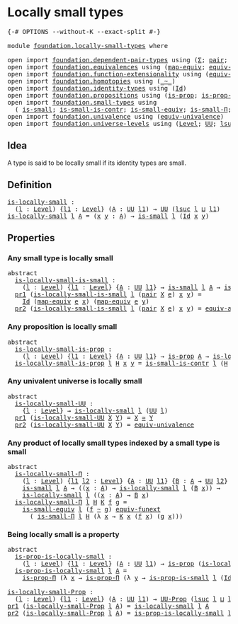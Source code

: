 # Locally small types

<pre class="Agda"><a id="32" class="Symbol">{-#</a> <a id="36" class="Keyword">OPTIONS</a> <a id="44" class="Pragma">--without-K</a> <a id="56" class="Pragma">--exact-split</a> <a id="70" class="Symbol">#-}</a>

<a id="75" class="Keyword">module</a> <a id="82" href="foundation.locally-small-types.html" class="Module">foundation.locally-small-types</a> <a id="113" class="Keyword">where</a>

<a id="120" class="Keyword">open</a> <a id="125" class="Keyword">import</a> <a id="132" href="foundation.dependent-pair-types.html" class="Module">foundation.dependent-pair-types</a> <a id="164" class="Keyword">using</a> <a id="170" class="Symbol">(</a><a id="171" href="foundation-core.dependent-pair-types.html#515" class="Record">Σ</a><a id="172" class="Symbol">;</a> <a id="174" href="foundation-core.dependent-pair-types.html#588" class="InductiveConstructor">pair</a><a id="178" class="Symbol">;</a> <a id="180" href="foundation-core.dependent-pair-types.html#605" class="Field">pr1</a><a id="183" class="Symbol">;</a> <a id="185" href="foundation-core.dependent-pair-types.html#617" class="Field">pr2</a><a id="188" class="Symbol">)</a>
<a id="190" class="Keyword">open</a> <a id="195" class="Keyword">import</a> <a id="202" href="foundation.equivalences.html" class="Module">foundation.equivalences</a> <a id="226" class="Keyword">using</a> <a id="232" class="Symbol">(</a><a id="233" href="foundation-core.equivalences.html#1821" class="Function">map-equiv</a><a id="242" class="Symbol">;</a> <a id="244" href="foundation-core.equivalences.html#16746" class="Function">equiv-ap</a><a id="252" class="Symbol">;</a> <a id="254" href="foundation-core.equivalences.html#1621" class="Function Operator">_≃_</a><a id="257" class="Symbol">)</a>
<a id="259" class="Keyword">open</a> <a id="264" class="Keyword">import</a> <a id="271" href="foundation.function-extensionality.html" class="Module">foundation.function-extensionality</a> <a id="306" class="Keyword">using</a> <a id="312" class="Symbol">(</a><a id="313" href="foundation-core.function-extensionality.html#1301" class="Function">equiv-funext</a><a id="325" class="Symbol">)</a>
<a id="327" class="Keyword">open</a> <a id="332" class="Keyword">import</a> <a id="339" href="foundation.homotopies.html" class="Module">foundation.homotopies</a> <a id="361" class="Keyword">using</a> <a id="367" class="Symbol">(</a><a id="368" href="foundation-core.homotopies.html#627" class="Function Operator">_~_</a><a id="371" class="Symbol">)</a>
<a id="373" class="Keyword">open</a> <a id="378" class="Keyword">import</a> <a id="385" href="foundation.identity-types.html" class="Module">foundation.identity-types</a> <a id="411" class="Keyword">using</a> <a id="417" class="Symbol">(</a><a id="418" href="foundation-core.identity-types.html#1767" class="Datatype">Id</a><a id="420" class="Symbol">)</a>
<a id="422" class="Keyword">open</a> <a id="427" class="Keyword">import</a> <a id="434" href="foundation.propositions.html" class="Module">foundation.propositions</a> <a id="458" class="Keyword">using</a> <a id="464" class="Symbol">(</a><a id="465" href="foundation-core.propositions.html#1309" class="Function">is-prop</a><a id="472" class="Symbol">;</a> <a id="474" href="foundation-core.propositions.html#6158" class="Function">is-prop-Π</a><a id="483" class="Symbol">;</a> <a id="485" href="foundation-core.propositions.html#1393" class="Function">UU-Prop</a><a id="492" class="Symbol">)</a>
<a id="494" class="Keyword">open</a> <a id="499" class="Keyword">import</a> <a id="506" href="foundation.small-types.html" class="Module">foundation.small-types</a> <a id="529" class="Keyword">using</a>
  <a id="537" class="Symbol">(</a> <a id="539" href="foundation.small-types.html#1594" class="Function">is-small</a><a id="547" class="Symbol">;</a> <a id="549" href="foundation.small-types.html#3588" class="Function">is-small-is-contr</a><a id="566" class="Symbol">;</a> <a id="568" href="foundation.small-types.html#2647" class="Function">is-small-equiv</a><a id="582" class="Symbol">;</a> <a id="584" href="foundation.small-types.html#3880" class="Function">is-small-Π</a><a id="594" class="Symbol">;</a> <a id="596" href="foundation.small-types.html#5053" class="Function">is-prop-is-small</a><a id="612" class="Symbol">)</a>
<a id="614" class="Keyword">open</a> <a id="619" class="Keyword">import</a> <a id="626" href="foundation.univalence.html" class="Module">foundation.univalence</a> <a id="648" class="Keyword">using</a> <a id="654" class="Symbol">(</a><a id="655" href="foundation.univalence.html#1385" class="Function">equiv-univalence</a><a id="671" class="Symbol">)</a>
<a id="673" class="Keyword">open</a> <a id="678" class="Keyword">import</a> <a id="685" href="foundation.universe-levels.html" class="Module">foundation.universe-levels</a> <a id="712" class="Keyword">using</a> <a id="718" class="Symbol">(</a><a id="719" href="Agda.Primitive.html#597" class="Postulate">Level</a><a id="724" class="Symbol">;</a> <a id="726" href="foundation-core.universe-levels.html#235" class="Primitive">UU</a><a id="728" class="Symbol">;</a> <a id="730" href="Agda.Primitive.html#780" class="Primitive">lsuc</a><a id="734" class="Symbol">;</a> <a id="736" href="Agda.Primitive.html#810" class="Primitive Operator">_⊔_</a><a id="739" class="Symbol">)</a>
</pre>
## Idea

A type is said to be locally small if its identity types are small.

## Definition

<pre class="Agda"><a id="is-locally-small"></a><a id="847" href="foundation.locally-small-types.html#847" class="Function">is-locally-small</a> <a id="864" class="Symbol">:</a>
  <a id="868" class="Symbol">(</a><a id="869" href="foundation.locally-small-types.html#869" class="Bound">l</a> <a id="871" class="Symbol">:</a> <a id="873" href="Agda.Primitive.html#597" class="Postulate">Level</a><a id="878" class="Symbol">)</a> <a id="880" class="Symbol">{</a><a id="881" href="foundation.locally-small-types.html#881" class="Bound">l1</a> <a id="884" class="Symbol">:</a> <a id="886" href="Agda.Primitive.html#597" class="Postulate">Level</a><a id="891" class="Symbol">}</a> <a id="893" class="Symbol">(</a><a id="894" href="foundation.locally-small-types.html#894" class="Bound">A</a> <a id="896" class="Symbol">:</a> <a id="898" href="foundation-core.universe-levels.html#235" class="Primitive">UU</a> <a id="901" href="foundation.locally-small-types.html#881" class="Bound">l1</a><a id="903" class="Symbol">)</a> <a id="905" class="Symbol">→</a> <a id="907" href="foundation-core.universe-levels.html#235" class="Primitive">UU</a> <a id="910" class="Symbol">(</a><a id="911" href="Agda.Primitive.html#780" class="Primitive">lsuc</a> <a id="916" href="foundation.locally-small-types.html#869" class="Bound">l</a> <a id="918" href="Agda.Primitive.html#810" class="Primitive Operator">⊔</a> <a id="920" href="foundation.locally-small-types.html#881" class="Bound">l1</a><a id="922" class="Symbol">)</a>
<a id="924" href="foundation.locally-small-types.html#847" class="Function">is-locally-small</a> <a id="941" href="foundation.locally-small-types.html#941" class="Bound">l</a> <a id="943" href="foundation.locally-small-types.html#943" class="Bound">A</a> <a id="945" class="Symbol">=</a> <a id="947" class="Symbol">(</a><a id="948" href="foundation.locally-small-types.html#948" class="Bound">x</a> <a id="950" href="foundation.locally-small-types.html#950" class="Bound">y</a> <a id="952" class="Symbol">:</a> <a id="954" href="foundation.locally-small-types.html#943" class="Bound">A</a><a id="955" class="Symbol">)</a> <a id="957" class="Symbol">→</a> <a id="959" href="foundation.small-types.html#1594" class="Function">is-small</a> <a id="968" href="foundation.locally-small-types.html#941" class="Bound">l</a> <a id="970" class="Symbol">(</a><a id="971" href="foundation-core.identity-types.html#1767" class="Datatype">Id</a> <a id="974" href="foundation.locally-small-types.html#948" class="Bound">x</a> <a id="976" href="foundation.locally-small-types.html#950" class="Bound">y</a><a id="977" class="Symbol">)</a>
</pre>
## Properties

### Any small type is locally small

<pre class="Agda"><a id="1044" class="Keyword">abstract</a>
  <a id="is-locally-small-is-small"></a><a id="1055" href="foundation.locally-small-types.html#1055" class="Function">is-locally-small-is-small</a> <a id="1081" class="Symbol">:</a>
    <a id="1087" class="Symbol">(</a><a id="1088" href="foundation.locally-small-types.html#1088" class="Bound">l</a> <a id="1090" class="Symbol">:</a> <a id="1092" href="Agda.Primitive.html#597" class="Postulate">Level</a><a id="1097" class="Symbol">)</a> <a id="1099" class="Symbol">{</a><a id="1100" href="foundation.locally-small-types.html#1100" class="Bound">l1</a> <a id="1103" class="Symbol">:</a> <a id="1105" href="Agda.Primitive.html#597" class="Postulate">Level</a><a id="1110" class="Symbol">}</a> <a id="1112" class="Symbol">{</a><a id="1113" href="foundation.locally-small-types.html#1113" class="Bound">A</a> <a id="1115" class="Symbol">:</a> <a id="1117" href="foundation-core.universe-levels.html#235" class="Primitive">UU</a> <a id="1120" href="foundation.locally-small-types.html#1100" class="Bound">l1</a><a id="1122" class="Symbol">}</a> <a id="1124" class="Symbol">→</a> <a id="1126" href="foundation.small-types.html#1594" class="Function">is-small</a> <a id="1135" href="foundation.locally-small-types.html#1088" class="Bound">l</a> <a id="1137" href="foundation.locally-small-types.html#1113" class="Bound">A</a> <a id="1139" class="Symbol">→</a> <a id="1141" href="foundation.locally-small-types.html#847" class="Function">is-locally-small</a> <a id="1158" href="foundation.locally-small-types.html#1088" class="Bound">l</a> <a id="1160" href="foundation.locally-small-types.html#1113" class="Bound">A</a>
  <a id="1164" href="foundation-core.dependent-pair-types.html#605" class="Field">pr1</a> <a id="1168" class="Symbol">(</a><a id="1169" href="foundation.locally-small-types.html#1055" class="Function">is-locally-small-is-small</a> <a id="1195" href="foundation.locally-small-types.html#1195" class="Bound">l</a> <a id="1197" class="Symbol">(</a><a id="1198" href="foundation-core.dependent-pair-types.html#588" class="InductiveConstructor">pair</a> <a id="1203" href="foundation.locally-small-types.html#1203" class="Bound">X</a> <a id="1205" href="foundation.locally-small-types.html#1205" class="Bound">e</a><a id="1206" class="Symbol">)</a> <a id="1208" href="foundation.locally-small-types.html#1208" class="Bound">x</a> <a id="1210" href="foundation.locally-small-types.html#1210" class="Bound">y</a><a id="1211" class="Symbol">)</a> <a id="1213" class="Symbol">=</a>
    <a id="1219" href="foundation-core.identity-types.html#1767" class="Datatype">Id</a> <a id="1222" class="Symbol">(</a><a id="1223" href="foundation-core.equivalences.html#1821" class="Function">map-equiv</a> <a id="1233" href="foundation.locally-small-types.html#1205" class="Bound">e</a> <a id="1235" href="foundation.locally-small-types.html#1208" class="Bound">x</a><a id="1236" class="Symbol">)</a> <a id="1238" class="Symbol">(</a><a id="1239" href="foundation-core.equivalences.html#1821" class="Function">map-equiv</a> <a id="1249" href="foundation.locally-small-types.html#1205" class="Bound">e</a> <a id="1251" href="foundation.locally-small-types.html#1210" class="Bound">y</a><a id="1252" class="Symbol">)</a>
  <a id="1256" href="foundation-core.dependent-pair-types.html#617" class="Field">pr2</a> <a id="1260" class="Symbol">(</a><a id="1261" href="foundation.locally-small-types.html#1055" class="Function">is-locally-small-is-small</a> <a id="1287" href="foundation.locally-small-types.html#1287" class="Bound">l</a> <a id="1289" class="Symbol">(</a><a id="1290" href="foundation-core.dependent-pair-types.html#588" class="InductiveConstructor">pair</a> <a id="1295" href="foundation.locally-small-types.html#1295" class="Bound">X</a> <a id="1297" href="foundation.locally-small-types.html#1297" class="Bound">e</a><a id="1298" class="Symbol">)</a> <a id="1300" href="foundation.locally-small-types.html#1300" class="Bound">x</a> <a id="1302" href="foundation.locally-small-types.html#1302" class="Bound">y</a><a id="1303" class="Symbol">)</a> <a id="1305" class="Symbol">=</a> <a id="1307" href="foundation-core.equivalences.html#16746" class="Function">equiv-ap</a> <a id="1316" href="foundation.locally-small-types.html#1297" class="Bound">e</a> <a id="1318" href="foundation.locally-small-types.html#1300" class="Bound">x</a> <a id="1320" href="foundation.locally-small-types.html#1302" class="Bound">y</a>
</pre>
### Any proposition is locally small

<pre class="Agda"><a id="1373" class="Keyword">abstract</a>
  <a id="is-locally-small-is-prop"></a><a id="1384" href="foundation.locally-small-types.html#1384" class="Function">is-locally-small-is-prop</a> <a id="1409" class="Symbol">:</a>
    <a id="1415" class="Symbol">(</a><a id="1416" href="foundation.locally-small-types.html#1416" class="Bound">l</a> <a id="1418" class="Symbol">:</a> <a id="1420" href="Agda.Primitive.html#597" class="Postulate">Level</a><a id="1425" class="Symbol">)</a> <a id="1427" class="Symbol">{</a><a id="1428" href="foundation.locally-small-types.html#1428" class="Bound">l1</a> <a id="1431" class="Symbol">:</a> <a id="1433" href="Agda.Primitive.html#597" class="Postulate">Level</a><a id="1438" class="Symbol">}</a> <a id="1440" class="Symbol">{</a><a id="1441" href="foundation.locally-small-types.html#1441" class="Bound">A</a> <a id="1443" class="Symbol">:</a> <a id="1445" href="foundation-core.universe-levels.html#235" class="Primitive">UU</a> <a id="1448" href="foundation.locally-small-types.html#1428" class="Bound">l1</a><a id="1450" class="Symbol">}</a> <a id="1452" class="Symbol">→</a> <a id="1454" href="foundation-core.propositions.html#1309" class="Function">is-prop</a> <a id="1462" href="foundation.locally-small-types.html#1441" class="Bound">A</a> <a id="1464" class="Symbol">→</a> <a id="1466" href="foundation.locally-small-types.html#847" class="Function">is-locally-small</a> <a id="1483" href="foundation.locally-small-types.html#1416" class="Bound">l</a> <a id="1485" href="foundation.locally-small-types.html#1441" class="Bound">A</a>
  <a id="1489" href="foundation.locally-small-types.html#1384" class="Function">is-locally-small-is-prop</a> <a id="1514" href="foundation.locally-small-types.html#1514" class="Bound">l</a> <a id="1516" href="foundation.locally-small-types.html#1516" class="Bound">H</a> <a id="1518" href="foundation.locally-small-types.html#1518" class="Bound">x</a> <a id="1520" href="foundation.locally-small-types.html#1520" class="Bound">y</a> <a id="1522" class="Symbol">=</a> <a id="1524" href="foundation.small-types.html#3588" class="Function">is-small-is-contr</a> <a id="1542" href="foundation.locally-small-types.html#1514" class="Bound">l</a> <a id="1544" class="Symbol">(</a><a id="1545" href="foundation.locally-small-types.html#1516" class="Bound">H</a> <a id="1547" href="foundation.locally-small-types.html#1518" class="Bound">x</a> <a id="1549" href="foundation.locally-small-types.html#1520" class="Bound">y</a><a id="1550" class="Symbol">)</a>
</pre>
### Any univalent universe is locally small

<pre class="Agda"><a id="1610" class="Keyword">abstract</a>
  <a id="is-locally-small-UU"></a><a id="1621" href="foundation.locally-small-types.html#1621" class="Function">is-locally-small-UU</a> <a id="1641" class="Symbol">:</a>
    <a id="1647" class="Symbol">{</a><a id="1648" href="foundation.locally-small-types.html#1648" class="Bound">l</a> <a id="1650" class="Symbol">:</a> <a id="1652" href="Agda.Primitive.html#597" class="Postulate">Level</a><a id="1657" class="Symbol">}</a> <a id="1659" class="Symbol">→</a> <a id="1661" href="foundation.locally-small-types.html#847" class="Function">is-locally-small</a> <a id="1678" href="foundation.locally-small-types.html#1648" class="Bound">l</a> <a id="1680" class="Symbol">(</a><a id="1681" href="foundation-core.universe-levels.html#235" class="Primitive">UU</a> <a id="1684" href="foundation.locally-small-types.html#1648" class="Bound">l</a><a id="1685" class="Symbol">)</a>
  <a id="1689" href="foundation-core.dependent-pair-types.html#605" class="Field">pr1</a> <a id="1693" class="Symbol">(</a><a id="1694" href="foundation.locally-small-types.html#1621" class="Function">is-locally-small-UU</a> <a id="1714" href="foundation.locally-small-types.html#1714" class="Bound">X</a> <a id="1716" href="foundation.locally-small-types.html#1716" class="Bound">Y</a><a id="1717" class="Symbol">)</a> <a id="1719" class="Symbol">=</a> <a id="1721" href="foundation.locally-small-types.html#1714" class="Bound">X</a> <a id="1723" href="foundation-core.equivalences.html#1621" class="Function Operator">≃</a> <a id="1725" href="foundation.locally-small-types.html#1716" class="Bound">Y</a>
  <a id="1729" href="foundation-core.dependent-pair-types.html#617" class="Field">pr2</a> <a id="1733" class="Symbol">(</a><a id="1734" href="foundation.locally-small-types.html#1621" class="Function">is-locally-small-UU</a> <a id="1754" href="foundation.locally-small-types.html#1754" class="Bound">X</a> <a id="1756" href="foundation.locally-small-types.html#1756" class="Bound">Y</a><a id="1757" class="Symbol">)</a> <a id="1759" class="Symbol">=</a> <a id="1761" href="foundation.univalence.html#1385" class="Function">equiv-univalence</a>
</pre>
### Any product of locally small types indexed by a small type is small

<pre class="Agda"><a id="1864" class="Keyword">abstract</a>
  <a id="is-locally-small-Π"></a><a id="1875" href="foundation.locally-small-types.html#1875" class="Function">is-locally-small-Π</a> <a id="1894" class="Symbol">:</a>
    <a id="1900" class="Symbol">(</a><a id="1901" href="foundation.locally-small-types.html#1901" class="Bound">l</a> <a id="1903" class="Symbol">:</a> <a id="1905" href="Agda.Primitive.html#597" class="Postulate">Level</a><a id="1910" class="Symbol">)</a> <a id="1912" class="Symbol">{</a><a id="1913" href="foundation.locally-small-types.html#1913" class="Bound">l1</a> <a id="1916" href="foundation.locally-small-types.html#1916" class="Bound">l2</a> <a id="1919" class="Symbol">:</a> <a id="1921" href="Agda.Primitive.html#597" class="Postulate">Level</a><a id="1926" class="Symbol">}</a> <a id="1928" class="Symbol">{</a><a id="1929" href="foundation.locally-small-types.html#1929" class="Bound">A</a> <a id="1931" class="Symbol">:</a> <a id="1933" href="foundation-core.universe-levels.html#235" class="Primitive">UU</a> <a id="1936" href="foundation.locally-small-types.html#1913" class="Bound">l1</a><a id="1938" class="Symbol">}</a> <a id="1940" class="Symbol">{</a><a id="1941" href="foundation.locally-small-types.html#1941" class="Bound">B</a> <a id="1943" class="Symbol">:</a> <a id="1945" href="foundation.locally-small-types.html#1929" class="Bound">A</a> <a id="1947" class="Symbol">→</a> <a id="1949" href="foundation-core.universe-levels.html#235" class="Primitive">UU</a> <a id="1952" href="foundation.locally-small-types.html#1916" class="Bound">l2</a><a id="1954" class="Symbol">}</a> <a id="1956" class="Symbol">→</a>
    <a id="1962" href="foundation.small-types.html#1594" class="Function">is-small</a> <a id="1971" href="foundation.locally-small-types.html#1901" class="Bound">l</a> <a id="1973" href="foundation.locally-small-types.html#1929" class="Bound">A</a> <a id="1975" class="Symbol">→</a> <a id="1977" class="Symbol">((</a><a id="1979" href="foundation.locally-small-types.html#1979" class="Bound">x</a> <a id="1981" class="Symbol">:</a> <a id="1983" href="foundation.locally-small-types.html#1929" class="Bound">A</a><a id="1984" class="Symbol">)</a> <a id="1986" class="Symbol">→</a> <a id="1988" href="foundation.locally-small-types.html#847" class="Function">is-locally-small</a> <a id="2005" href="foundation.locally-small-types.html#1901" class="Bound">l</a> <a id="2007" class="Symbol">(</a><a id="2008" href="foundation.locally-small-types.html#1941" class="Bound">B</a> <a id="2010" href="foundation.locally-small-types.html#1979" class="Bound">x</a><a id="2011" class="Symbol">))</a> <a id="2014" class="Symbol">→</a>
    <a id="2020" href="foundation.locally-small-types.html#847" class="Function">is-locally-small</a> <a id="2037" href="foundation.locally-small-types.html#1901" class="Bound">l</a> <a id="2039" class="Symbol">((</a><a id="2041" href="foundation.locally-small-types.html#2041" class="Bound">x</a> <a id="2043" class="Symbol">:</a> <a id="2045" href="foundation.locally-small-types.html#1929" class="Bound">A</a><a id="2046" class="Symbol">)</a> <a id="2048" class="Symbol">→</a> <a id="2050" href="foundation.locally-small-types.html#1941" class="Bound">B</a> <a id="2052" href="foundation.locally-small-types.html#2041" class="Bound">x</a><a id="2053" class="Symbol">)</a>
  <a id="2057" href="foundation.locally-small-types.html#1875" class="Function">is-locally-small-Π</a> <a id="2076" href="foundation.locally-small-types.html#2076" class="Bound">l</a> <a id="2078" href="foundation.locally-small-types.html#2078" class="Bound">H</a> <a id="2080" href="foundation.locally-small-types.html#2080" class="Bound">K</a> <a id="2082" href="foundation.locally-small-types.html#2082" class="Bound">f</a> <a id="2084" href="foundation.locally-small-types.html#2084" class="Bound">g</a> <a id="2086" class="Symbol">=</a>
    <a id="2092" href="foundation.small-types.html#2647" class="Function">is-small-equiv</a> <a id="2107" href="foundation.locally-small-types.html#2076" class="Bound">l</a> <a id="2109" class="Symbol">(</a><a id="2110" href="foundation.locally-small-types.html#2082" class="Bound">f</a> <a id="2112" href="foundation-core.homotopies.html#627" class="Function Operator">~</a> <a id="2114" href="foundation.locally-small-types.html#2084" class="Bound">g</a><a id="2115" class="Symbol">)</a> <a id="2117" href="foundation-core.function-extensionality.html#1301" class="Function">equiv-funext</a>
      <a id="2136" class="Symbol">(</a> <a id="2138" href="foundation.small-types.html#3880" class="Function">is-small-Π</a> <a id="2149" href="foundation.locally-small-types.html#2076" class="Bound">l</a> <a id="2151" href="foundation.locally-small-types.html#2078" class="Bound">H</a> <a id="2153" class="Symbol">(λ</a> <a id="2156" href="foundation.locally-small-types.html#2156" class="Bound">x</a> <a id="2158" class="Symbol">→</a> <a id="2160" href="foundation.locally-small-types.html#2080" class="Bound">K</a> <a id="2162" href="foundation.locally-small-types.html#2156" class="Bound">x</a> <a id="2164" class="Symbol">(</a><a id="2165" href="foundation.locally-small-types.html#2082" class="Bound">f</a> <a id="2167" href="foundation.locally-small-types.html#2156" class="Bound">x</a><a id="2168" class="Symbol">)</a> <a id="2170" class="Symbol">(</a><a id="2171" href="foundation.locally-small-types.html#2084" class="Bound">g</a> <a id="2173" href="foundation.locally-small-types.html#2156" class="Bound">x</a><a id="2174" class="Symbol">)))</a>
</pre>
### Being locally small is a property

<pre class="Agda"><a id="2230" class="Keyword">abstract</a>
  <a id="is-prop-is-locally-small"></a><a id="2241" href="foundation.locally-small-types.html#2241" class="Function">is-prop-is-locally-small</a> <a id="2266" class="Symbol">:</a>
    <a id="2272" class="Symbol">(</a><a id="2273" href="foundation.locally-small-types.html#2273" class="Bound">l</a> <a id="2275" class="Symbol">:</a> <a id="2277" href="Agda.Primitive.html#597" class="Postulate">Level</a><a id="2282" class="Symbol">)</a> <a id="2284" class="Symbol">{</a><a id="2285" href="foundation.locally-small-types.html#2285" class="Bound">l1</a> <a id="2288" class="Symbol">:</a> <a id="2290" href="Agda.Primitive.html#597" class="Postulate">Level</a><a id="2295" class="Symbol">}</a> <a id="2297" class="Symbol">(</a><a id="2298" href="foundation.locally-small-types.html#2298" class="Bound">A</a> <a id="2300" class="Symbol">:</a> <a id="2302" href="foundation-core.universe-levels.html#235" class="Primitive">UU</a> <a id="2305" href="foundation.locally-small-types.html#2285" class="Bound">l1</a><a id="2307" class="Symbol">)</a> <a id="2309" class="Symbol">→</a> <a id="2311" href="foundation-core.propositions.html#1309" class="Function">is-prop</a> <a id="2319" class="Symbol">(</a><a id="2320" href="foundation.locally-small-types.html#847" class="Function">is-locally-small</a> <a id="2337" href="foundation.locally-small-types.html#2273" class="Bound">l</a> <a id="2339" href="foundation.locally-small-types.html#2298" class="Bound">A</a><a id="2340" class="Symbol">)</a>
  <a id="2344" href="foundation.locally-small-types.html#2241" class="Function">is-prop-is-locally-small</a> <a id="2369" href="foundation.locally-small-types.html#2369" class="Bound">l</a> <a id="2371" href="foundation.locally-small-types.html#2371" class="Bound">A</a> <a id="2373" class="Symbol">=</a>
    <a id="2379" href="foundation-core.propositions.html#6158" class="Function">is-prop-Π</a> <a id="2389" class="Symbol">(λ</a> <a id="2392" href="foundation.locally-small-types.html#2392" class="Bound">x</a> <a id="2394" class="Symbol">→</a> <a id="2396" href="foundation-core.propositions.html#6158" class="Function">is-prop-Π</a> <a id="2406" class="Symbol">(λ</a> <a id="2409" href="foundation.locally-small-types.html#2409" class="Bound">y</a> <a id="2411" class="Symbol">→</a> <a id="2413" href="foundation.small-types.html#5053" class="Function">is-prop-is-small</a> <a id="2430" href="foundation.locally-small-types.html#2369" class="Bound">l</a> <a id="2432" class="Symbol">(</a><a id="2433" href="foundation-core.identity-types.html#1767" class="Datatype">Id</a> <a id="2436" href="foundation.locally-small-types.html#2392" class="Bound">x</a> <a id="2438" href="foundation.locally-small-types.html#2409" class="Bound">y</a><a id="2439" class="Symbol">)))</a>

<a id="is-locally-small-Prop"></a><a id="2444" href="foundation.locally-small-types.html#2444" class="Function">is-locally-small-Prop</a> <a id="2466" class="Symbol">:</a>
  <a id="2470" class="Symbol">(</a><a id="2471" href="foundation.locally-small-types.html#2471" class="Bound">l</a> <a id="2473" class="Symbol">:</a> <a id="2475" href="Agda.Primitive.html#597" class="Postulate">Level</a><a id="2480" class="Symbol">)</a> <a id="2482" class="Symbol">{</a><a id="2483" href="foundation.locally-small-types.html#2483" class="Bound">l1</a> <a id="2486" class="Symbol">:</a> <a id="2488" href="Agda.Primitive.html#597" class="Postulate">Level</a><a id="2493" class="Symbol">}</a> <a id="2495" class="Symbol">(</a><a id="2496" href="foundation.locally-small-types.html#2496" class="Bound">A</a> <a id="2498" class="Symbol">:</a> <a id="2500" href="foundation-core.universe-levels.html#235" class="Primitive">UU</a> <a id="2503" href="foundation.locally-small-types.html#2483" class="Bound">l1</a><a id="2505" class="Symbol">)</a> <a id="2507" class="Symbol">→</a> <a id="2509" href="foundation-core.propositions.html#1393" class="Function">UU-Prop</a> <a id="2517" class="Symbol">(</a><a id="2518" href="Agda.Primitive.html#780" class="Primitive">lsuc</a> <a id="2523" href="foundation.locally-small-types.html#2471" class="Bound">l</a> <a id="2525" href="Agda.Primitive.html#810" class="Primitive Operator">⊔</a> <a id="2527" href="foundation.locally-small-types.html#2483" class="Bound">l1</a><a id="2529" class="Symbol">)</a>
<a id="2531" href="foundation-core.dependent-pair-types.html#605" class="Field">pr1</a> <a id="2535" class="Symbol">(</a><a id="2536" href="foundation.locally-small-types.html#2444" class="Function">is-locally-small-Prop</a> <a id="2558" href="foundation.locally-small-types.html#2558" class="Bound">l</a> <a id="2560" href="foundation.locally-small-types.html#2560" class="Bound">A</a><a id="2561" class="Symbol">)</a> <a id="2563" class="Symbol">=</a> <a id="2565" href="foundation.locally-small-types.html#847" class="Function">is-locally-small</a> <a id="2582" href="foundation.locally-small-types.html#2558" class="Bound">l</a> <a id="2584" href="foundation.locally-small-types.html#2560" class="Bound">A</a>
<a id="2586" href="foundation-core.dependent-pair-types.html#617" class="Field">pr2</a> <a id="2590" class="Symbol">(</a><a id="2591" href="foundation.locally-small-types.html#2444" class="Function">is-locally-small-Prop</a> <a id="2613" href="foundation.locally-small-types.html#2613" class="Bound">l</a> <a id="2615" href="foundation.locally-small-types.html#2615" class="Bound">A</a><a id="2616" class="Symbol">)</a> <a id="2618" class="Symbol">=</a> <a id="2620" href="foundation.locally-small-types.html#2241" class="Function">is-prop-is-locally-small</a> <a id="2645" href="foundation.locally-small-types.html#2613" class="Bound">l</a> <a id="2647" href="foundation.locally-small-types.html#2615" class="Bound">A</a>
</pre>